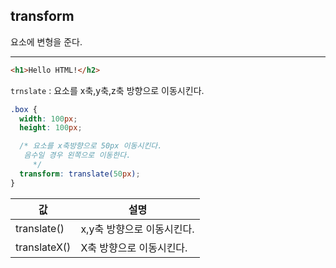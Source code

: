 <!-- # Hello

## HI

### 소제목

#### 작은제목

---
- 목록1
- 목록2

1. 숫자목록1
2. 숫자목록2 -->

## transform

요소에 변형을 준다.

---

<!-- 코드블록 -->

```html
<h1>Hello HTML!</h2>
```

`trnslate` : 요소를 x축,y축,z축 방향으로 이동시킨다.

```css
.box {
  width: 100px;
  height: 100px;

  /* 요소를 x축방향으로 50px 이동시킨다.
   음수일 경우 왼쪽으로 이동한다.
     */
  transform: translate(50px);
}
```

| 값           | 설명                       |
| ------------ | -------------------------- |
| translate()  | x,y축 방향으로 이동시킨다. |
| translateX() | X축 방향으로 이동시킨다.   |
